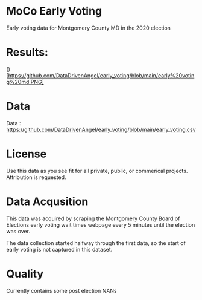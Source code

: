 # MoCo Early Voting
Early voting data for Montgomery County MD in the 2020 election

# Results:

()[https://github.com/DataDrivenAngel/early_voting/blob/main/early%20voting%20md.PNG]

# Data

Data : https://github.com/DataDrivenAngel/early_voting/blob/main/early_voting.csv


# License

Use this data as you see fit for all private, public, or commerical projects. Attribution is requested. 

# Data Acqusition

This data was acquired by scraping the Montgomery County Board of Elections early voting wait times webpage every 5 minutes until the election was over. 

The data collection started halfway through the first data, so the start of early voting is not captured in this dataset.

# Quality

Currently contains some post election NANs
